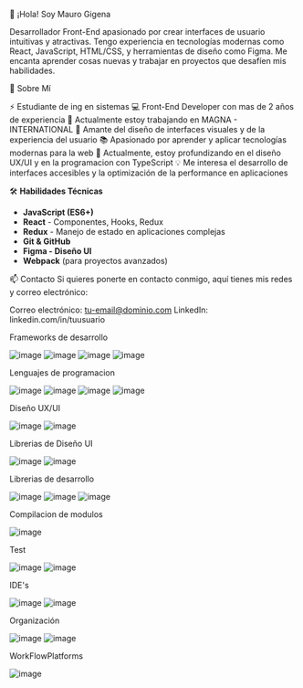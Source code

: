 👋 ¡Hola! Soy Mauro Gigena

Desarrollador Front-End apasionado por crear interfaces de usuario intuitivas y atractivas. Tengo experiencia en tecnologías modernas como React, JavaScript, HTML/CSS, y herramientas de diseño como Figma. Me encanta aprender cosas nuevas y trabajar en proyectos que desafíen mis habilidades.

🚀 Sobre Mí

⚡ Estudiante de ing en sistemas
💻 Front-End Developer con mas de 2 años de experiencia
🔭 Actualmente estoy trabajando en MAGNA - INTERNATIONAL
🎨 Amante del diseño de interfaces visuales y de la experiencia del usuario
📚 Apasionado por aprender y aplicar tecnologías modernas para la web
🌱 Actualmente, estoy profundizando en el diseño UX/UI y en la programacion con TypeScript
💡 Me interesa el desarrollo de interfaces accesibles y la optimización de la performance en aplicaciones

🛠️ **Habilidades Técnicas**
- **JavaScript (ES6+)**
- **React** - Componentes, Hooks, Redux
- **Redux** - Manejo de estado en aplicaciones complejas
- **Git & GitHub**
- **Figma - Diseño UI**
- **Webpack** (para proyectos avanzados)

📫 Contacto
Si quieres ponerte en contacto conmigo, aquí tienes mis redes y correo electrónico:

Correo electrónico: tu-email@dominio.com
LinkedIn: linkedin.com/in/tuusuario

Frameworks de desarrollo  

![image](https://img.shields.io/badge/React-20232A?style=for-the-badge&logo=react&logoColor=61DAFB)
![image](https://img.shields.io/badge/next%20js-000000?style=for-the-badge&logo=nextdotjs&logoColor=white)
![image](https://img.shields.io/badge/Node%20js-339933?style=for-the-badge&logo=nodedotjs&logoColor=white)
![image](https://img.shields.io/badge/Vite-B73BFE?style=for-the-badge&logo=vite&logoColor=FFD62E)

Lenguajes de programacion  

![image](https://img.shields.io/badge/CSS3-1572B6?style=for-the-badge&logo=css3&logoColor=white)
![image](https://img.shields.io/badge/HTML5-E34F26?style=for-the-badge&logo=html5&logoColor=white)
![image](https://img.shields.io/badge/JavaScript-323330?style=for-the-badge&logo=javascript&logoColor=F7DF1E)
![image](https://img.shields.io/badge/TypeScript-007ACC?style=for-the-badge&logo=typescript&logoColor=white)

Diseño UX/UI  

![image](https://img.shields.io/badge/Adobe%20XD-470137?style=for-the-badge&logo=Adobe%20XD&logoColor=#FF61F6)
![image](https://img.shields.io/badge/Figma-F24E1E?style=for-the-badge&logo=figma&logoColor=white)

Librerias de Diseño UI  

![image](https://img.shields.io/badge/Bootstrap-563D7C?style=for-the-badge&logo=bootstrap&logoColor=white)
![image](https://img.shields.io/badge/Ant%20Design-1890FF?style=for-the-badge&logo=antdesign&logoColor=white)

Librerias de desarrollo  

![image](https://img.shields.io/badge/React_Router-CA4245?style=for-the-badge&logo=react-router&logoColor=white)
![image](https://img.shields.io/badge/Redux-593D88?style=for-the-badge&logo=redux&logoColor=white)
![image](https://img.shields.io/badge/Socket.io-010101?&style=for-the-badge&logo=Socket.io&logoColor=white)

Compilacion de modulos  

![image](https://img.shields.io/badge/Webpack-8DD6F9?style=for-the-badge&logo=Webpack&logoColor=white)

Test  

![image](https://img.shields.io/badge/Insomnia-5849be?style=for-the-badge&logo=Insomnia&logoColor=white)
![image](https://img.shields.io/badge/Postman-FF6C37?style=for-the-badge&logo=Postman&logoColor=white)

IDE's  

![image](https://img.shields.io/badge/VSCode-0078D4?style=for-the-badge&logo=visual%20studio%20code&logoColor=white)
![image](https://img.shields.io/badge/Atom-66595C?style=for-the-badge&logo=Atom&logoColor=white)

Organización  

![image](https://img.shields.io/badge/Miro-F7C922?style=for-the-badge&logo=Miro&logoColor=050036)
![image](https://img.shields.io/badge/Trello-0052CC?style=for-the-badge&logo=trello&logoColor=white)

WorkFlowPlatforms  

![image](https://img.shields.io/badge/Jira-0052CC?style=for-the-badge&logo=Jira&logoColor=white)

